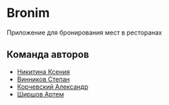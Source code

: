 # Bronim

Приложение для бронирования мест в ресторанах

## Команда авторов

- [Никитина Ксения](https://github.com/zdesbilaksenia)
- [Винников Степан](https://github.com/comradyo)
- [Корчевский Александр](https://github.com/just4n4cc)
- [Ширшов Артем](https://github.com/a-shirshov)
